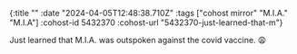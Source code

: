 {:title ""
 :date "2024-04-05T12:48:38.710Z"
 :tags ["cohost mirror" "M.I.A." "M.I.A"]
 :cohost-id 5432370
 :cohost-url "5432370-just-learned-that-m"}

Just learned that M.I.A. was outspoken against the covid vaccine. 😩